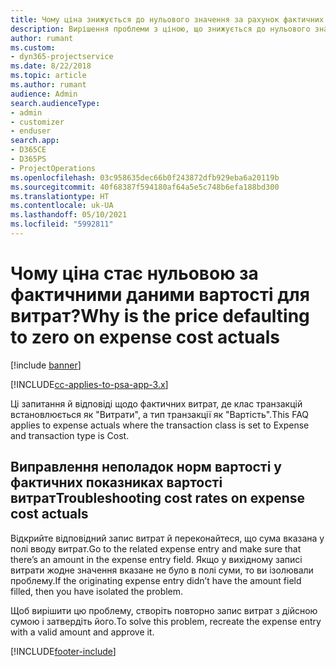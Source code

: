 ```yaml
---
title: Чому ціна знижується до нульового значення за рахунок фактичних показників вартості витрат?
description: Вирішення проблеми з ціною, що знижується до нульового значення за рахунок фактичних показників вартості витрат.
author: rumant
ms.custom:
- dyn365-projectservice
ms.date: 8/22/2018
ms.topic: article
ms.author: rumant
audience: Admin
search.audienceType:
- admin
- customizer
- enduser
search.app:
- D365CE
- D365PS
- ProjectOperations
ms.openlocfilehash: 03c958635dec66b0f243872dfb929eba6a20119b
ms.sourcegitcommit: 40f68387f594180af64a5e5c748b6efa188bd300
ms.translationtype: HT
ms.contentlocale: uk-UA
ms.lasthandoff: 05/10/2021
ms.locfileid: "5992811"
---
```

# <a name="why-is-the-price-defaulting-to-zero-on-expense-cost-actuals"></a><span data-ttu-id="c01ee-103">Чому ціна стає нульовою за фактичними даними вартості для витрат?</span><span class="sxs-lookup"><span data-stu-id="c01ee-103">Why is the price defaulting to zero on expense cost actuals</span></span>

[!include [banner](../includes/psa-now-project-operations.md)]

[!INCLUDE[cc-applies-to-psa-app-3.x](../includes/cc-applies-to-psa-app-3x.md)]

<span data-ttu-id="c01ee-104">Ці запитання й відповіді щодо фактичних витрат, де клас транзакцій встановлюється як "Витрати", а тип транзакції як "Вартість".</span><span class="sxs-lookup"><span data-stu-id="c01ee-104">This FAQ applies to expense actuals where the transaction class is set to Expense and transaction type is Cost.</span></span>

## <a name="troubleshooting-cost-rates-on-expense-cost-actuals"></a><span data-ttu-id="c01ee-105">Виправлення неполадок норм вартості у фактичних показниках вартості витрат</span><span class="sxs-lookup"><span data-stu-id="c01ee-105">Troubleshooting cost rates on expense cost actuals</span></span>

<span data-ttu-id="c01ee-106">Відкрийте відповідний запис витрат й переконайтеся, що сума вказана у полі вводу витрат.</span><span class="sxs-lookup"><span data-stu-id="c01ee-106">Go to the related expense entry and make sure that there’s an amount in the expense entry field.</span></span> <span data-ttu-id="c01ee-107">Якщо у вихідному записі витрати жодне значення вказане не було в полі суми, то ви ізолювали проблему.</span><span class="sxs-lookup"><span data-stu-id="c01ee-107">If the originating expense entry didn’t have the amount field filled, then you have isolated the problem.</span></span>
 
<span data-ttu-id="c01ee-108">Щоб вирішити цю проблему, створіть повторно запис витрат з дійсною сумою і затвердіть його.</span><span class="sxs-lookup"><span data-stu-id="c01ee-108">To solve this problem, recreate the expense entry with a valid amount and approve it.</span></span>


[!INCLUDE[footer-include](../includes/footer-banner.md)]